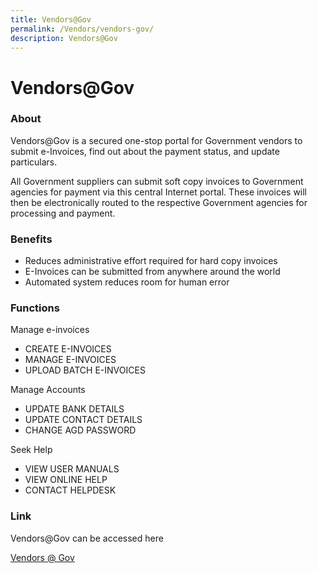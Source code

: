 ```yaml
---
title: Vendors@Gov
permalink: /Vendors/vendors-gov/
description: Vendors@Gov
---
```



Vendors@Gov
===========

### About

Vendors@Gov is a secured one-stop portal for Government vendors to submit e-Invoices, find out about the payment status, and update particulars.

All Government suppliers can submit soft copy invoices to Government agencies for payment via this central Internet portal. These invoices will then be electronically routed to the respective Government agencies for processing and payment.

### Benefits

*   Reduces administrative effort required for hard copy invoices
*   E-Invoices can be submitted from anywhere around the world
*   Automated system reduces room for human error

### Functions

Manage e-invoices

* CREATE E-INVOICES
* MANAGE E-INVOICES
* UPLOAD BATCH E-INVOICES

Manage Accounts

* UPDATE BANK DETAILS
* UPDATE CONTACT DETAILS
* CHANGE AGD PASSWORD

Seek Help

* VIEW USER MANUALS
* VIEW ONLINE HELP
* CONTACT HELPDESK

### Link

Vendors@Gov can be accessed here

[Vendors @ Gov](https://www.vendors.gov.sg/)